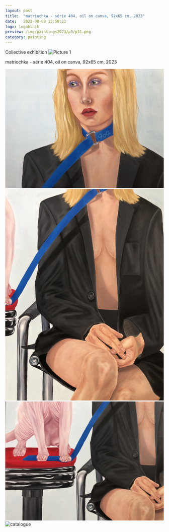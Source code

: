```yaml
---
layout: post
title:  "matriochka - série 404, oil on canva, 92x65 cm, 2023"
date:   2023-08-08 13:58:21
logo: logoblack
preview: /img/paintings2023/p3/p31.png
category: painting
---
```


Collective exhibition
![Picture 1](/img/paintings2023/p3/p31.png) 


matriochka - série 404, oil on canva, 92x65 cm, 2023

![catalogue](/img/paintings2023/p3/p36.JPG) 
![catalogue](/img/paintings2023/p3/p33.JPG) 
![catalogue](/img/paintings2023/p3/p35.JPG)
![catalogue](/img/paintings2023/p3/p32.png)  
 

